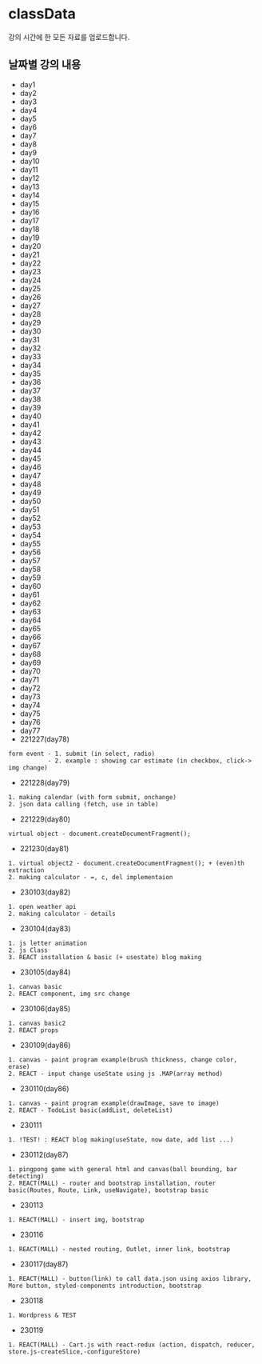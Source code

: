 # classData
강의 시간에 한 모든 자료를 업로드합니다.

## 날짜별 강의 내용
* day1
* day2
* day3
* day4
* day5
* day6
* day7
* day8
* day9
* day10
* day11
* day12
* day13
* day14
* day15
* day16
* day17
* day18
* day19
* day20
* day21
* day22
* day23
* day24
* day25
* day26
* day27
* day28
* day29
* day30
* day31
* day32
* day33
* day34
* day35
* day36
* day37
* day38
* day39
* day40
* day41
* day42
* day43
* day44
* day45
* day46
* day47
* day48
* day49
* day50
* day51
* day52
* day53
* day54
* day55
* day56
* day57
* day58
* day59
* day60
* day61
* day62
* day63
* day64
* day65
* day66
* day67
* day68
* day69
* day70
* day71
* day72
* day73
* day74
* day75
* day76
* day77
* 221227(day78)
```
form event - 1. submit (in select, radio)
           - 2. example : showing car estimate (in checkbox, click-> img change)
```
* 221228(day79)
```
1. making calendar (with form submit, onchange)
2. json data calling (fetch, use in table)
```
* 221229(day80)
```
virtual object - document.createDocumentFragment();
```
* 221230(day81)
```
1. virtual object2 - document.createDocumentFragment(); + (even)th extraction
2. making calculator - =, c, del implementaion
```
* 230103(day82)
```
1. open weather api
2. making calculator - details
```
* 230104(day83)
```
1. js letter animation
2. js Class
3. REACT installation & basic (+ usestate) blog making
```
* 230105(day84)
```
1. canvas basic
2. REACT component, img src change
```
* 230106(day85)
```
1. canvas basic2
2. REACT props
```
* 230109(day86)
```
1. canvas - paint program example(brush thickness, change color, erase)
2. REACT - input change useState using js .MAP(array method)
```
* 230110(day86)
```
1. canvas - paint program example(drawImage, save to image)
2. REACT - TodoList basic(addList, deleteList)
```
* 230111
```
1. !TEST! : REACT blog making(useState, now date, add list ...)
```
* 230112(day87)
```
1. pingpong game with general html and canvas(ball bounding, bar detecting)
2. REACT(MALL) - router and bootstrap installation, router basic(Routes, Route, Link, useNavigate), bootstrap basic
```
* 230113
```
1. REACT(MALL) - insert img, bootstrap
```
* 230116
```
1. REACT(MALL) - nested routing, Outlet, inner link, bootstrap
```
* 230117(day87)
```
1. REACT(MALL) - button(link) to call data.json using axios library, More button, styled-components introduction, bootstrap
```
* 230118
```
1. Wordpress & TEST
```
* 230119
```
1. REACT(MALL) - Cart.js with react-redux (action, dispatch, reducer, store.js-createSlice,-configureStore)
```

